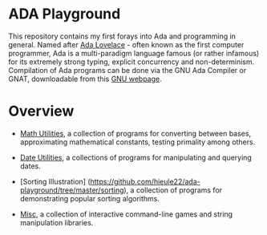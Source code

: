 # ADA Playground

This repository contains my first forays into Ada and programming in general.
Named after [Ada Lovelace](https://en.wikipedia.org/wiki/Ada_Lovelace) - often
known as the first computer programmer, Ada is a multi-paradigm
language famous (or rather infamous) for its extremely strong typing, explicit
concurrency and non-determinism. Compilation of Ada programs can be done via
the GNU Ada Compiler or GNAT, downloadable from this
[GNU webpage](https://www.gnu.org/software/gnat/).

# Overview

* [Math Utilities](https://github.com/hieule22/ada-playground/tree/master/mathutils),
a collection of programs for converting between bases, approximating
mathematical constants, testing primality among others.

* [Date Utilities](https://github.com/hieule22/ada-playground/tree/master/dateutils),
a collections of programs for manipulating and querying dates.

* [Sorting Illustration]
(https://github.com/hieule22/ada-playground/tree/master/sorting),
a collection of programs for demonstrating popular sorting algorithms.

* [Misc](https://github.com/hieule22/ada-playground/tree/master/misc),
a collection of interactive command-line games and string manipulation
libraries.